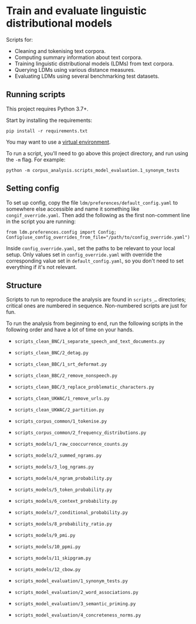 # Train and evaluate linguistic distributional models

Scripts for:

- Cleaning and tokenising text corpora.
- Computing summary information about text corpora.
- Training linguistic distributional models (LDMs) from text corpora.
- Querying LDMs using various distance measures.
- Evaluating LDMs using several benchmarking test datasets.


## Running scripts

This project requires Python 3.7+.

Start by installing the requirements:
```commandline
pip install -r requirements.txt
```
You may want to use a [virtual environment](https://docs.python.org/3/library/venv.html).

To run a script, you'll need to go above this project directory, and run using the `-m` flag.  For example:
```commandline
python -m corpus_analysis.scripts_model_evaluation.1_synonym_tests
```


## Setting config

To set up config, copy the file `ldm/preferences/default_config.yaml` to somewhere else accessible and name it something like `congif_override.yaml`.  Then add the following as the first non-comment line in the script you are running:

    from ldm.preferences.config import Config; Config(use_config_overrides_from_file="/path/to/config_override.yaml")
    
Inside `config_override.yaml`, set the paths to be relevant to your local setup.  Only values set in `config_override.yaml` with override the corresponding value set in `default_config.yaml`, so you don't need to set everything if it's not relevant.


## Structure

Scripts to run to reproduce the analysis are found in `scripts_…` directories; critical ones are numbered in sequence. 
Non-numbered scripts are just for fun.

To run the analysis from beginning to end, run the following scripts in the following order and have a lot of time on your hands.
  
- `scripts_clean_BNC/1_separate_speech_and_text_documents.py`
- `scripts_clean_BNC/2_detag.py`

- `scripts_clean_BBC/1_srt_deformat.py`
- `scripts_clean_BBC/2_remove_nonspeech.py`
- `scripts_clean_BBC/3_replace_problematic_characters.py`
  
- `scripts_clean_UKWAC/1_remove_urls.py`
- `scripts_clean_UKWAC/2_partition.py`

- `scripts_corpus_common/1_tokenise.py`
- `scripts_corpus_common/2_frequency_distributions.py`

- `scripts_models/1_raw_cooccurrence_counts.py`
- `scripts_models/2_summed_ngrams.py`
- `scripts_models/3_log_ngrams.py`
- `scripts_models/4_ngram_probability.py`
- `scripts_models/5_token_probability.py`
- `scripts_models/6_context_probability.py`
- `scripts_models/7_conditional_probability.py`
- `scripts_models/8_probability_ratio.py`
- `scripts_models/9_pmi.py`
- `scripts_models/10_ppmi.py`
- `scripts_models/11_skipgram.py`
- `scripts_models/12_cbow.py`

- `scripts_model_evaluation/1_synonym_tests.py`
- `scripts_model_evaluation/2_word_associations.py`
- `scripts_model_evaluation/3_semantic_priming.py`
- `scripts_model_evaluation/4_concreteness_norms.py`
